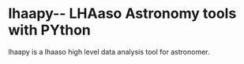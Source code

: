 # lhaapy-- LHAaso Astronomy tools with PYthon

lhaapy is a lhaaso high level data analysis tool for astronomer. 
